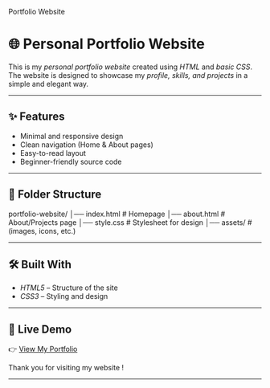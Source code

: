 Portfolio Website
# 🌐 Personal Portfolio Website  

This is my *personal portfolio website* created using *HTML* and *basic CSS*.  
The website is designed to showcase my *profile, skills, and projects* in a simple and elegant way.  

---

## ✨ Features  
- Minimal and responsive design  
- Clean navigation (Home & About pages)  
- Easy-to-read layout  
- Beginner-friendly source code  

---

## 📂 Folder Structure

portfolio-website/ │── index.html        # Homepage
│── about.html        # About/Projects page
│── style.css         # Stylesheet for design
│── assets/           # (images, icons, etc.)

---

## 🛠 Built With  
- *HTML5* – Structure of the site  
- *CSS3* – Styling and design  


---

## 🔗 Live Demo  
👉 [View My Portfolio](link)  

Thank you for visiting my website !

---
